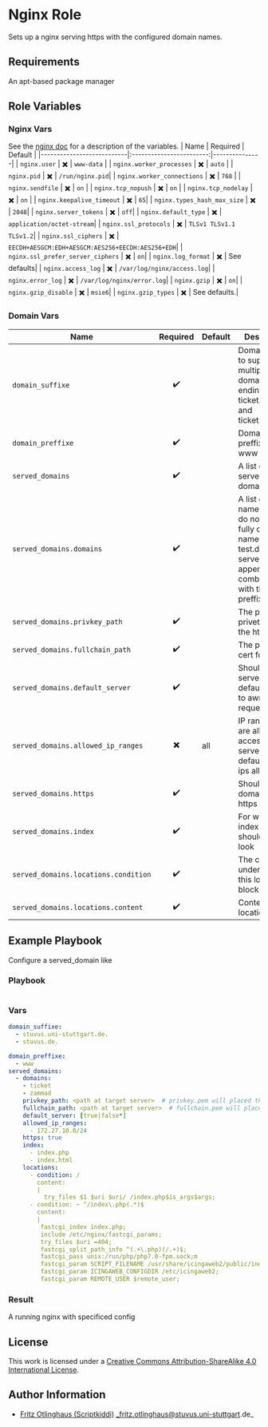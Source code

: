 # Nginx Role 

Sets up a nginx serving https with the configured domain names.


## Requirements

An apt-based package manager

## Role Variables

### Nginx Vars
See the [nginx doc](https://nginx.org/en/docs/http/ngx_http_core_module.html) for a description of the variables.
| Name                      | Required                 | Default        | 
|---------------------------|:------------------------:|---------------|
| `nginx.user`          | :heavy_multiplication_x:       | `www-data`          |
| `nginx.worker_processes`          | :heavy_multiplication_x:       | `auto`  |
| `nginx.pid`          | :heavy_multiplication_x:       | `/run/nginx.pid`|
| `nginx.worker_connections`          | :heavy_multiplication_x:       | `768` |
| `nginx.sendfile`          | :heavy_multiplication_x:       | `on` |
| `nginx.tcp_nopush`          | :heavy_multiplication_x:       | `on`          |
| `nginx.tcp_nodelay`          | :heavy_multiplication_x:       | `on`         |
| `nginx.keepalive_timeout`          | :heavy_multiplication_x:       | `65`|
| `nginx.types_hash_max_size`          | :heavy_multiplication_x:       | `2048`|
| `nginx.server_tokens`          | :heavy_multiplication_x:       | `off`|
| `nginx.default_type`          | :heavy_multiplication_x:       | `application/octet-stream`|
| `nginx.ssl_protocols`          | :heavy_multiplication_x:       | `TLSv1 TLSv1.1 TLSv1.2`|
| `nginx.ssl_ciphers`          | :heavy_multiplication_x:       | `EECDH+AESGCM:EDH+AESGCM:AES256+EECDH:AES256+EDH`|
| `nginx.ssl_prefer_server_ciphers`          | :heavy_multiplication_x:       | `on`|
| `nginx.log_format`          | :heavy_multiplication_x:       | See defaults|
| `nginx.access_log`          | :heavy_multiplication_x:       | `/var/log/nginx/access.log`|
| `nginx.error_log`          | :heavy_multiplication_x:       | `/var/log/nginx/error.log`|
| `nginx.gzip`          | :heavy_multiplication_x:       | `on`|
| `nginx.gzip_disable`          | :heavy_multiplication_x:       | `msie6`|
| `nginx.gzip_types`          | :heavy_multiplication_x:       | See defaults.|

### Domain Vars
| Name                      | Required                 | Default         | Description                                                                     |
|---------------------------|:------------------------:|-----------------|---------------------------------------------------------------------------------|
| `domain_suffixe`          | :heavy_check_mark:       |          | Domain suffixe to support multiple domain endings like ticket.test.de. and ticket.test.com.|
| `domain_preffixe`          | :heavy_check_mark:       |          | Domain preffixe like www |
| `served_domains`          | :heavy_check_mark:       |          | A list of the served domains|
| `served_domains.domains`          | :heavy_check_mark:       |          | A list of server names if you do not enter a fully qualifed name like test.de. the server will append all combinations with the given preffixes|
| `served_domains.privkey_path`          | :heavy_check_mark:       |          | The path to a privet key for the https cert|
| `served_domains.fullchain_path`          | :heavy_check_mark:       |          | The path to a cert for https|
| `served_domains.default_server`          | :heavy_check_mark:       |          | Should this server be the default server to awnser request|
| `served_domains.allowed_ip_ranges`          | :heavy_multiplication_x:       |     all     | IP ranges that are allowed to access this server by default are all ips allowed |
| `served_domains.https`          | :heavy_check_mark:       |          | Should this domain use https|
| `served_domains.index`          | :heavy_check_mark:       |          | For which index files should nginx look|
| `served_domains.locations.condition`          | :heavy_check_mark:       |          | The condition under which this locations block is called|
| `served_domains.locations.content`          | :heavy_check_mark:       |          | Content of the locations block|



## Example Playbook

Configure a served_domain like 


### Playbook

```yml
```


### Vars

```yml
domain_suffixe:
  - stuvus.uni-stuttgart.de.
  - stuvus.de.

domain_preffixe:
  - www
served_domains:
  - domains: 
    - ticket
    - zammad
    privkey_path: <path at target server>  # privkey.pem will placed there>
    fullchain_path: <path at target server>  # fullchain.pem will placed there>
    default_server: [true|false*]
    allowed_ip_ranges:
      - 172.27.10.0/24
    https: true
    index:
      - index.php
      - index.html
    locations:
      - condition: /
        content:
        | 
          try_files $1 $uri $uri/ /index.php$is_args$args;
      - condition: ~ ^/index\.php(.*)$
        content:
        | 
         fastcgi_index index.php;
         include /etc/nginx/fastcgi_params;
         try_files $uri =404;
         fastcgi_split_path_info ^(.+\.php)(/.+)$;
         fastcgi_pass unix:/run/php/php7.0-fpm.sock;m
         fastcgi_param SCRIPT_FILENAME /usr/share/icingaweb2/public/index.php;
         fastcgi_param ICINGAWEB_CONFIGDIR /etc/icingaweb2;
         fastcgi_param REMOTE_USER $remote_user;

```


### Result

A running nginx with specificed config


## License

This work is licensed under a [Creative Commons Attribution-ShareAlike 4.0 International License](https://creativecommons.org/licenses/by-sa/4.0/).


## Author Information

 * [Fritz Otlinghaus (Scriptkiddi)](https://github.com/Scriptkiddi) _fritz.otlinghaus@stuvus.uni-stuttgart.de_
